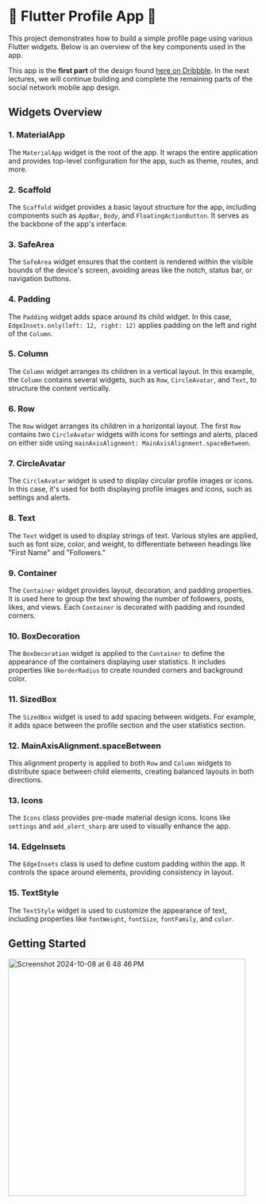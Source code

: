 # 🚀 Flutter Profile App 🌟

This project demonstrates how to build a simple profile page using various Flutter widgets. Below is an overview of the key components used in the app.

This app is the **first part** of the design found [here on Dribbble](https://dribbble.com/shots/24880977-PinSpace-Social-Network-Mobile-App). In the next lectures, we will continue building and complete the remaining parts of the social network mobile app design.

## Widgets Overview

### 1. **MaterialApp**

   The `MaterialApp` widget is the root of the app. It wraps the entire application and provides top-level configuration for the app, such as theme, routes, and more.

### 2. **Scaffold**

   The `Scaffold` widget provides a basic layout structure for the app, including components such as `AppBar`, `Body`, and `FloatingActionButton`. It serves as the backbone of the app's interface.

### 3. **SafeArea**

   The `SafeArea` widget ensures that the content is rendered within the visible bounds of the device's screen, avoiding areas like the notch, status bar, or navigation buttons.

### 4. **Padding**

   The `Padding` widget adds space around its child widget. In this case, `EdgeInsets.only(left: 12, right: 12)` applies padding on the left and right of the `Column`.

### 5. **Column**

   The `Column` widget arranges its children in a vertical layout. In this example, the `Column` contains several widgets, such as `Row`, `CircleAvatar`, and `Text`, to structure the content vertically.

### 6. **Row**

   The `Row` widget arranges its children in a horizontal layout. The first `Row` contains two `CircleAvatar` widgets with icons for settings and alerts, placed on either side using `mainAxisAlignment: MainAxisAlignment.spaceBetween`.

### 7. **CircleAvatar**

   The `CircleAvatar` widget is used to display circular profile images or icons. In this case, it's used for both displaying profile images and icons, such as settings and alerts.

### 8. **Text**

   The `Text` widget is used to display strings of text. Various styles are applied, such as font size, color, and weight, to differentiate between headings like "First Name" and "Followers."

### 9. **Container**

   The `Container` widget provides layout, decoration, and padding properties. It is used here to group the text showing the number of followers, posts, likes, and views. Each `Container` is decorated with padding and rounded corners.

### 10. **BoxDecoration**

   The `BoxDecoration` widget is applied to the `Container` to define the appearance of the containers displaying user statistics. It includes properties like `borderRadius` to create rounded corners and background color.

### 11. **SizedBox**

   The `SizedBox` widget is used to add spacing between widgets. For example, it adds space between the profile section and the user statistics section.

### 12. **MainAxisAlignment.spaceBetween**

   This alignment property is applied to both `Row` and `Column` widgets to distribute space between child elements, creating balanced layouts in both directions.

### 13. **Icons**

   The `Icons` class provides pre-made material design icons. Icons like `settings` and `add_alert_sharp` are used to visually enhance the app.

### 14. **EdgeInsets**

   The `EdgeInsets` class is used to define custom padding within the app. It controls the space around elements, providing consistency in layout.

### 15. **TextStyle**

   The `TextStyle` widget is used to customize the appearance of text, including properties like `fontWeight`, `fontSize`, `fontFamily`, and `color`.

## Getting Started
<img width="478" alt="Screenshot 2024-10-08 at 6 48 46 PM" src="https://github.com/user-attachments/assets/87b70f41-d5ad-4063-94d1-0890afd17781">
